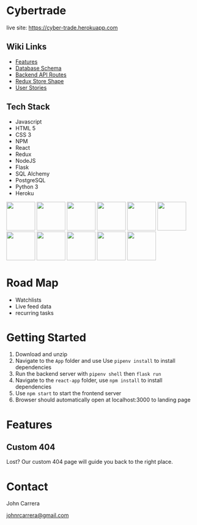 # Cybertrade

live site: https://cyber-trade.herokuapp.com


## Wiki Links

- [Features](https://github.com/)
- [Database Schema](https://github.com/)
- [Backend API Routes](https://github.com/)
- [Redux Store Shape](https://github.com/)
- [User Stories](https://github.com/)

## Tech Stack

- Javascript
- HTML 5
- CSS 3
- NPM
- React
- Redux
- NodeJS
- Flask
- SQL Alchemy
- PostgreSQL
- Python 3
- Heroku


[<img src="https://user-images.githubusercontent.com/105324675/190725431-5033a82c-51ff-4a9a-b9ff-48ad606a2a5e.svg" width="75" height="75">](https://www.javascript.com/) [<img src="https://user-images.githubusercontent.com/105324675/190726531-63e5fa0c-5e9a-4e12-a4df-ac578bdfefb3.svg" width="75" height="75">](https://whatwg.org/) [<img src="https://user-images.githubusercontent.com/105324675/190727242-21af03e1-b793-4257-bdc5-14996fb8da63.svg" width="75" height="75">](https://www.css3.com/) [<img src="https://user-images.githubusercontent.com/105324675/190727472-da7d5a51-ef2e-4f71-b90c-333debd2d147.svg" width="75" height="75">](https://reactjs.org/) [<img src="https://user-images.githubusercontent.com/105324675/190727697-f61e28b7-1597-4be0-9dc4-dbc443790f86.svg" width="75" height="75">](https://redux.js.org/) [<img src="https://user-images.githubusercontent.com/105324675/190729715-5aeed1a2-0914-413e-ac4b-de23aa7ed802.svg" width="75" height="75">](https://nodejs.org/en) [<img src="https://user-images.githubusercontent.com/105324675/190729918-773ddf18-90d3-4d52-aa81-c02731d413bf.svg" width="75" height="75">](https://www.npmjs.com/) [<img src="https://user-images.githubusercontent.com/105324675/197414641-9d7a2a89-7639-4a16-a64f-72cdb591c3d3.svg" width="75" height="75">](https://www.npmjs.com/) [<img src="https://user-images.githubusercontent.com/105324675/197414616-d805c064-0674-4712-9efe-a981b5a9b754.svg" width="75" height="75">](https://www.npmjs.com/) [<img src="https://user-images.githubusercontent.com/105324675/190727354-8f322958-5b34-4c96-b052-358d06d0d9ef.svg" width="75" height="75">](https://www.postgresql.org) [<img src="https://user-images.githubusercontent.com/105324675/190728454-cada0d3c-3da2-4a21-a781-62d398a96538.svg" width="75" height="75">](https://www.heroku.com)






# Road Map

- Watchlists
- Live feed data
- recurring tasks


# Getting Started 
  
 1. Download and unzip 
 2. Navigate to the ```App``` folder and use Use ```pipenv install``` to install dependencies
 3. Run the backend server with ```pipenv shell``` then ```flask run```
 4. Navigate to the ```react-app``` folder, use ```npm install``` to install dependencies
 5. Use ```npm start``` to start the frontend server
 3. Browser should automatically open at localhost:3000 to landing page


# Features


## Custom 404

Lost? Our custom 404 page will guide you back to the right place.




# Contact 

John Carrera

johnrcarrera@gmail.com
